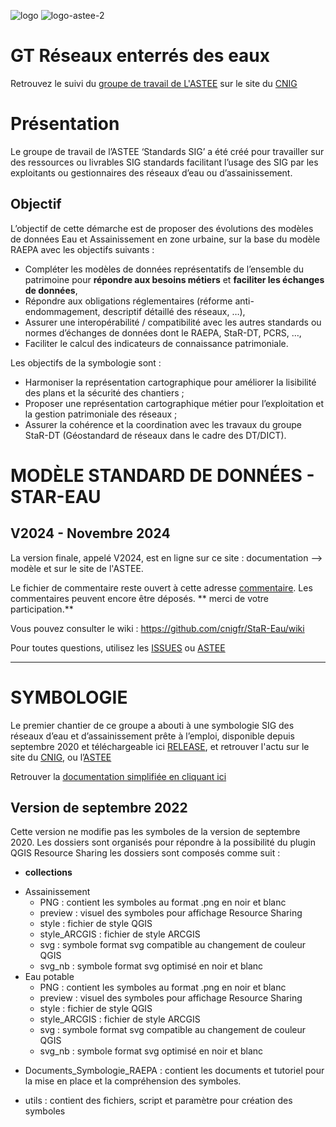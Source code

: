![logo](https://github.com/cnigfr/StaR-Eau/blob/main/Documentation/image_documentation/logo/logo.png "logo")
![logo-astee-2](https://github.com/user-attachments/assets/de90a9e7-a8ad-4648-92be-8f2b2cfaaebe)


# GT Réseaux enterrés des eaux

Retrouvez le suivi du [groupe de travail de L'ASTEE](https://www.astee.org/?s=star+eau) sur le site du [CNIG](http://cnig.gouv.fr/gt-reseaux-enterres-des-eaux-a23994.html)

# Présentation

Le groupe de travail de l’ASTEE ‘Standards SIG’ a été créé pour travailler sur des ressources ou livrables SIG standards facilitant l’usage des SIG par les exploitants ou gestionnaires des réseaux d’eau ou d’assainissement.

## Objectif

L’objectif de cette démarche est de proposer des évolutions des modèles de données Eau et Assainissement en zone urbaine, sur la base du modèle RAEPA avec les objectifs suivants :

- Compléter les modèles de données représentatifs de l’ensemble du patrimoine pour **répondre aux besoins métiers** et **faciliter les échanges de données**,
- Répondre aux obligations réglementaires (réforme anti-endommagement, descriptif détaillé des réseaux, …),
- Assurer une interopérabilité / compatibilité avec les autres standards ou normes d’échanges de données dont le RAEPA, StaR-DT, PCRS, …,
- Faciliter le calcul des indicateurs de connaissance patrimoniale.

Les objectifs de la symbologie sont :

-  Harmoniser la représentation cartographique pour améliorer la lisibilité des plans et la sécurité des chantiers ;
-  Proposer une représentation cartographique métier pour l’exploitation et la gestion patrimoniale des réseaux ;
-  Assurer la cohérence et la coordination avec les travaux du groupe StaR-DT (Géostandard de réseaux dans le cadre des DT/DICT).

# MODÈLE STANDARD DE DONNÉES - STAR-EAU

## V2024 - Novembre 2024
La version finale, appelé V2024, est en ligne sur ce site : documentation --> modèle et sur le site de l'ASTEE.

Le fichier de commentaire reste ouvert à cette adresse [commentaire](https://cryptpad.fr/sheet/#/2/sheet/edit/ew31VKDhicOB2gzORdItaF6W/embed/). Les commentaires peuvent encore être déposés. ** merci de votre participation.**

Vous pouvez consulter le wiki : https://github.com/cnigfr/StaR-Eau/wiki

Pour toutes questions, utilisez les [ISSUES](https://github.com/cnigfr/StaR-Eau/issues) ou [ASTEE](https://www.astee.org/contactez-nous/)

---

# SYMBOLOGIE

Le premier chantier de ce groupe a abouti à une symbologie SIG des réseaux d’eau et d’assainissement prête à l’emploi, disponible depuis septembre 2020 et téléchargeable ici [RELEASE](https://github.com/cnigfr/StaR-Eau/releases/), et retrouver l'actu sur le site du [CNIG](http://cnig.gouv.fr/gt-reseaux-enterres-des-eaux-a23994.html), ou l’[ASTEE](https://www.astee.org/publications/symbologies-des-reseaux-deau-et-dassainissement-applicables-aux-systemes-dinformation-geographique-sig/)

Retrouver la [documentation simplifiée en cliquant ici](https://github.com/cnigfr/StaR-Eau/wiki)

## Version de septembre 2022

Cette version ne modifie pas les symboles de la version de septembre 2020.
Les dossiers sont organisés pour répondre à la possibilité du plugin QGIS Resource Sharing
les dossiers sont composés comme suit :

- **collections**

* Assainissement
  - PNG : contient les symboles au format .png en noir et blanc
  - preview : visuel des symboles pour affichage Resource Sharing
  - style : fichier de style QGIS
  - style_ARCGIS : fichier de style ARCGIS
  - svg : symbole format svg compatible au changement de couleur QGIS
  - svg_nb : symbole format svg optimisé en noir et blanc
* Eau potable
  - PNG : contient les symboles au format .png en noir et blanc
  - preview : visuel des symboles pour affichage Resource Sharing
  - style : fichier de style QGIS
  - style_ARCGIS : fichier de style ARCGIS
  - svg : symbole format svg compatible au changement de couleur QGIS
  - svg_nb : symbole format svg optimisé en noir et blanc

- Documents_Symbologie_RAEPA : contient les documents et tutoriel pour la mise en place et la compréhension des symboles.

* utils : contient des fichiers, script et paramètre pour création des symboles
